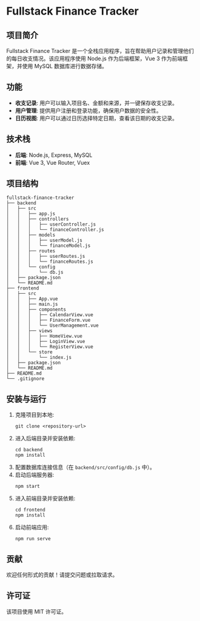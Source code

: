 # Fullstack Finance Tracker

## 项目简介
Fullstack Finance Tracker 是一个全栈应用程序，旨在帮助用户记录和管理他们的每日收支情况。该应用程序使用 Node.js 作为后端框架，Vue 3 作为前端框架，并使用 MySQL 数据库进行数据存储。

## 功能
- **收支记录**: 用户可以输入项目名、金额和来源，并一键保存收支记录。
- **用户管理**: 提供用户注册和登录功能，确保用户数据的安全性。
- **日历视图**: 用户可以通过日历选择特定日期，查看该日期的收支记录。

## 技术栈
- **后端**: Node.js, Express, MySQL
- **前端**: Vue 3, Vue Router, Vuex

## 项目结构
```
fullstack-finance-tracker
├── backend
│   ├── src
│   │   ├── app.js
│   │   ├── controllers
│   │   │   ├── userController.js
│   │   │   └── financeController.js
│   │   ├── models
│   │   │   ├── userModel.js
│   │   │   └── financeModel.js
│   │   ├── routes
│   │   │   ├── userRoutes.js
│   │   │   └── financeRoutes.js
│   │   └── config
│   │       └── db.js
│   ├── package.json
│   └── README.md
├── frontend
│   ├── src
│   │   ├── App.vue
│   │   ├── main.js
│   │   ├── components
│   │   │   ├── CalendarView.vue
│   │   │   ├── FinanceForm.vue
│   │   │   └── UserManagement.vue
│   │   ├── views
│   │   │   ├── HomeView.vue
│   │   │   ├── LoginView.vue
│   │   │   └── RegisterView.vue
│   │   └── store
│   │       └── index.js
│   ├── package.json
│   └── README.md
├── README.md
└── .gitignore
```

## 安装与运行
1. 克隆项目到本地:
   ```
   git clone <repository-url>
   ```
2. 进入后端目录并安装依赖:
   ```
   cd backend
   npm install
   ```
3. 配置数据库连接信息（在 `backend/src/config/db.js` 中）。
4. 启动后端服务器:
   ```
   npm start
   ```
5. 进入前端目录并安装依赖:
   ```
   cd frontend
   npm install
   ```
6. 启动前端应用:
   ```
   npm run serve
   ```

## 贡献
欢迎任何形式的贡献！请提交问题或拉取请求。

## 许可证
该项目使用 MIT 许可证。